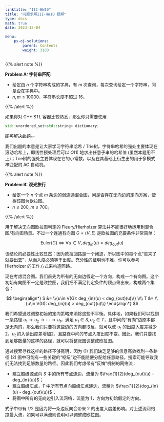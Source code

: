 ```yaml
---
linktitle: "III-HW10"
title: "问题求解III-HW10 题解"
type: docs
math: true
date: 2023-12-04

menu:
    ps-oj-solutions:
        parent: Contents
        weight: 3100
---
```


{{% alert note %}}

**Problem A: 字符串匹配**

* 给定由 $n$ 个字符串构成的字典，有 $m$ 次查询，每次查询给定一个字符串，问是否在字典中。
* $n, m\leq 10000$，字符串长度不超过 16。

{{% /alert %}}

~~如果你对 C++ STL 容器比较熟悉，那么你只需要使用~~

```c++
std::unordered_set<std::string> dictionary;
```

~~即可解决此题。~~

我们出题的本意是让大家学习字符串哈希 / Trie树。字符串哈希的强处主要体现在滚动哈希上，即线性预处理后可以 $O(1)$ 地求出任意子串的哈希值 (虽然本题用不上)；Trie树的强处主要体现在它的小常数，以及在其基础上衍生出的用于多模式串匹配的 AC 自动机。

{{% alert note %}}

**Problem B: 观光旅行**

* 给定一个 $n$ 个点 $m$ 条边的弱连通混合图，问是否存在无向边的定向方案，使得该图为欧拉图。
* $n\leq 200, m\leq 700$。

{{% /alert %}}

用于解决无向图欧拉图判定的 Fleury/Hierholzer 算法并不能很好地运用到混合图/有向图场景。不过一个连通有向图 $G=(V, E)$ 是欧拉图的充要条件非常简单：

$$
\text{Euler}(G)\Longleftrightarrow \forall u\in V, deg_{in}(u)=deg_{out}(u)
$$

该结论的必要性比较显然：因为欧拉回路是一个闭迹，所以图中的每个点“进来了就要出去”，从而入度必须等于出度。充分性的证明也不难，你可以参考 Hierholzer 的工作方式来构造回路。

现在考虑混合图。我们首先为所有的无向边假定一个方向，构成一个有向图。这个初始有向图不一定是欧拉图，我们把不满足判定条件的顶点筛出来，构成两个集合：

$$
\begin{align*}
S &= \\{u\in V(G): deg_{in}(u) < deg_{out}(u)\\} \\\\
T &= \\{u\in V(G): deg_{in}(u) > deg_{out}(u)\\}
\end{align*}
$$

我们希望通过调整初始的定向策略来消除这些不平衡。具体地，如果我们可以找到一条路径 $u_1\to u_2\to \cdots \to u_t$，满足 $u_1\in S, u_2\in T$，且中间的“有向”边原本都是无向的，那么我们只要将这些边的方向都取反，就可以使 $u_1$ 的出度入度差减少2，$u_t$ 的入读出度差增加2，且路径中间的节点入度出度不变。因此，我们只要找到足够数量的这样的路径，就可以将整张图调整成欧拉图。

通过搜索寻找这样的路径不够高明，因为 (1) 我们缺乏足够的信息高效找到一条路径 (2) 图中可能有一些关键的“枢纽”边不能随便分配给任意路径，搜索可能导致我们无法找到足够数量的路径。因此我们考虑带有“反悔”机制的网络流：
* 建立超级源点向 $S$ 中的所有节点连边，流量为 $\frac{1}{2}(deg_{out}(u) - deg_{in}(u))$；
* 建立超级汇点，$T$ 中所有节点向超级汇点连边，流量为 $\frac{1}{2}(deg_{in}(u) - deg_{out}(u))$；
* 将图中所有的无向边引入流网络，流量为 1，方向为初始假定的方向。

式子中带有 $1/2$ 是因为将一条边反向会带来 2 的出度入度差影响。对上述流网络跑最大流，如果可以满流则说明可以调整成欧拉图。